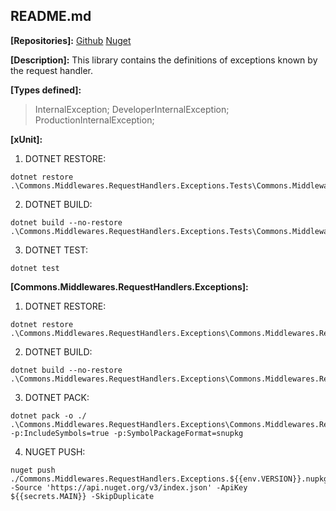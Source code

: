 ## README.md

**[Repositories]:**
[Github](https://github.com/cfsant/Commons.Middlewares.RequestHandlers.Exceptions)
[Nuget](https://www.nuget.org/packages/Commons.Middlewares.RequestHandlers.Exceptions/)


**[Description]:**
This library contains the definitions of exceptions known by the request handler.

**[Types defined]:**
> InternalException;
> DeveloperInternalException;
> ProductionInternalException;

**[xUnit]:**

1. DOTNET RESTORE:
```
dotnet restore .\Commons.Middlewares.RequestHandlers.Exceptions.Tests\Commons.Middlewares.RequestHandlers.Exceptions.Tests.csproj
```

2. DOTNET BUILD:
```
dotnet build --no-restore .\Commons.Middlewares.RequestHandlers.Exceptions.Tests\Commons.Middlewares.RequestHandlers.Exceptions.Tests.csproj
```

3. DOTNET TEST:
```
dotnet test
```


**[Commons.Middlewares.RequestHandlers.Exceptions]:**

1. DOTNET RESTORE:
```
dotnet restore .\Commons.Middlewares.RequestHandlers.Exceptions\Commons.Middlewares.RequestHandlers.Exceptions.csproj
```

2. DOTNET BUILD:
```
dotnet build --no-restore .\Commons.Middlewares.RequestHandlers.Exceptions\Commons.Middlewares.RequestHandlers.Exceptions.csproj
```

3. DOTNET PACK:
```
dotnet pack -o ./ .\Commons.Middlewares.RequestHandlers.Exceptions\Commons.Middlewares.RequestHandlers.Exceptions.csproj -p:IncludeSymbols=true -p:SymbolPackageFormat=snupkg
```

4. NUGET PUSH:
```
nuget push ./Commons.Middlewares.RequestHandlers.Exceptions.${{env.VERSION}}.nupkg -Source 'https://api.nuget.org/v3/index.json' -ApiKey ${{secrets.MAIN}} -SkipDuplicate
```
